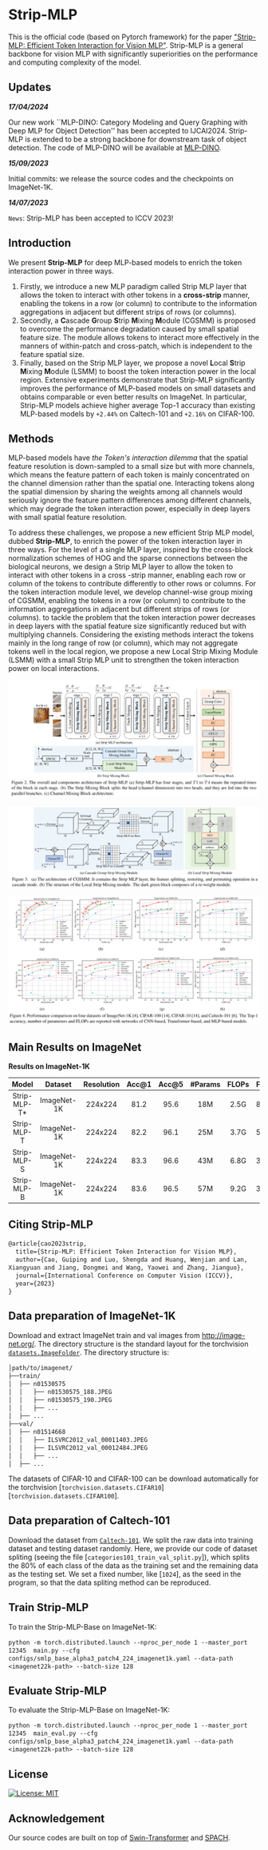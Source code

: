 # Strip-MLP 

This is the official code (based on Pytorch framework) for the paper ["Strip-MLP: Efficient Token Interaction for Vision MLP"](https://arxiv.org/pdf/2307.11458.pdf). Strip-MLP is a general backbone for vision MLP with significantly superiorities on the performance and computing complexity of the model.


## Updates

***17/04/2024***

Our new work ``MLP-DINO: Category Modeling and Query Graphing with Deep MLP for Object Detection'' has been accepted to IJCAI2024. Strip-MLP is extended to be a strong backbone for downstream task of object detection. The code of MLP-DINO will be available at [MLP-DINO](https://github.com/Med-Process/MLP-DINO).

***15/09/2023***

Initial commits: we release the source codes and the checkpoints on ImageNet-1K.

***14/07/2023***

`News`: Strip-MLP has been accepted to ICCV 2023!



## Introduction

We present **Strip-MLP** for deep MLP-based models to enrich the token interaction power in three ways.

1. Firstly, we introduce a new MLP paradigm called
Strip MLP layer that allows the token to interact with other
tokens in a **cross-strip** manner, enabling the tokens in a row (or column) to contribute to the information aggregations
in adjacent but different strips of rows (or columns).
2. Secondly, a **C**ascade **G**roup **S**trip **M**ixing **M**odule (CGSMM) is proposed to overcome the performance degradation caused by small spatial feature size. The module allows tokens to interact more effectively in the manners of within-patch and cross-patch, which is independent to the feature spatial size.
3. Finally, based on the Strip MLP layer, we propose a
novel **L**ocal **S**trip **M**ixing **M**odule (LSMM) to boost the token interaction power in the local region. Extensive experiments demonstrate that Strip-MLP significantly improves the performance of MLP-based models on small datasets and obtains comparable or even better results on ImageNet. In particular, Strip-MLP models achieve higher average Top-1 accuracy than existing MLP-based models by `+2.44%` on Caltech-101 and `+2.16%` on CIFAR-100.

## Methods

MLP-based models have *the Token's interaction dilemma* that 
the spatial feature resolution is down-sampled to a small size but with more channels, which means the feature pattern of each token is mainly concentrated on the channel dimension rather than the spatial one. 
Interacting tokens along the spatial dimension by
sharing the weights among all channels would seriously ignore the feature pattern differences among different channels, which may degrade the token interaction power, especially in deep layers with small spatial feature resolution.

To address these challenges, we propose a new efficient
Strip MLP model, dubbed **Strip-MLP**, to enrich the power
of the token interaction layer in three ways. For the level
of a single MLP layer, inspired by the cross-block normalization schemes of HOG and the sparse connections between the biological neurons, we design a Strip MLP layer
to allow the token to interact with other tokens in a cross -strip manner, enabling each row or column of the tokens
to contribute differently to other rows or columns. For the
token interaction module level, we develop channel-wise
group mixing of CGSMM, enabling the tokens in a row (or
column) to contribute to the information aggregations in adjacent but different strips of rows (or columns). to tackle the
problem that the token interaction power decreases in deep
layers with the spatial feature size significantly reduced but with multiplying channels. Considering the existing methods interact the tokens mainly in the long range
of row (or column), which may not aggregate tokens well
in the local region, we propose a new Local Strip Mixing
Module (LSMM) with a small Strip MLP unit to strengthen
the token interaction power on local interactions.

![architecture](resources/overall.png)

![cgsmm_lsmm](resources/CGSMM_LSMM.png)

![performance](resources/performance.png)


## Main Results on ImageNet

**Results on ImageNet-1K**

| Model | Dataset | Resolution |Acc@1 | Acc@5 | #Params | FLOPs | FPS| Checkpoint |
| :---: | :---: | :---: | :---: | :---: | :---: | :---: | :---: |:---: |
| Strip-MLP-T* | ImageNet-1K | 224x224 | 81.2 | 95.6 | 18M | 2.5G | 814 | [Baidu](https://pan.baidu.com/s/15SQy1MxY5RQlybNVpuFQcg?pwd=1234) |
| Strip-MLP-T | ImageNet-1K | 224x224 | 82.2 | 96.1 | 25M | 3.7G | 597 | [Baidu](https://pan.baidu.com/s/1mUDavm3Y8pmW8p7QmypnNQ?pwd=1234) |
| Strip-MLP-S | ImageNet-1K | 224x224 | 83.3 | 96.6 | 43M | 6.8G | 381 | [Baidu](https://pan.baidu.com/s/1uXoPzrhptbA8FBuQcaOrVg?pwd=1234) |
| Strip-MLP-B | ImageNet-1K | 224x224 | 83.6 | 96.5 | 57M | 9.2G | 300 | [Baidu](https://pan.baidu.com/s/1t4iQuMqUR8yfAO0kRS1EFg?pwd=1234) |


## Citing Strip-MLP

```
@article{cao2023strip,
  title={Strip-MLP: Efficient Token Interaction for Vision MLP},
  author={Cao, Guiping and Luo, Shengda and Huang, Wenjian and Lan, Xiangyuan and Jiang, Dongmei and Wang, Yaowei and Zhang, Jianguo},
  journal={International Conference on Computer Vision (ICCV)},
  year={2023}
}
```



## Data preparation of ImageNet-1K 

Download and extract ImageNet train and val images from http://image-net.org/. 
The directory structure is the standard layout for the torchvision [`datasets.ImageFolder`](https://pytorch.org/docs/stable/torchvision/datasets.html#imagefolder). 
The directory structure is:

```
│path/to/imagenet/
├──train/
│  ├── n01530575
│  │   ├── n01530575_188.JPEG
│  │   ├── n01530575_190.JPEG
│  │   ├── ...
│  ├── ...
├──val/
│  ├── n01514668
│  │   ├── ILSVRC2012_val_00011403.JPEG
│  │   ├── ILSVRC2012_val_00012484.JPEG
│  │   ├── ...
│  ├── ...
```
The datasets of CIFAR-10 and CIFAR-100 can be download automatically for the torchvision [`torchvision.datasets.CIFAR10`] [`torchvision.datasets.CIFAR100`].

## Data preparation of Caltech-101 

Download the dataset from [`Caltech-101`](https://data.caltech.edu/records/mzrjq-6wc02). We split the
raw data into training dataset and testing dataset randomly. Here, we provide our code of dataset spliting (seeing the file [`categories101_train_val_split.py`]), which splits the 80% of each class of the data as the training set and the remaining data as the testing set. We set a fixed number, like [`1024`], as the seed in the program, so that the data spliting method can be reproduced.


## Train Strip-MLP

To train the Strip-MLP-Base on ImageNet-1K:

```
python -m torch.distributed.launch --nproc_per_node 1 --master_port 12345  main.py --cfg configs/smlp_base_alpha3_patch4_224_imagenet1k.yaml --data-path <imagenet22k-path> --batch-size 128

```

## Evaluate Strip-MLP

To evaluate the Strip-MLP-Base on ImageNet-1K:

```
python -m torch.distributed.launch --nproc_per_node 1 --master_port 12345  main_eval.py --cfg configs/smlp_base_alpha3_patch4_224_imagenet1k.yaml --data-path <imagenet22k-path> --batch-size 128
```

## License

[![License: MIT](https://img.shields.io/badge/License-MIT-yellow.svg)](https://opensource.org/licenses/MIT)


## Acknowledgement

Our source codes are built on top of [Swin-Transformer](https://github.com/microsoft/Swin-Transformer) and [SPACH](https://github.com/microsoft/SPACH).
